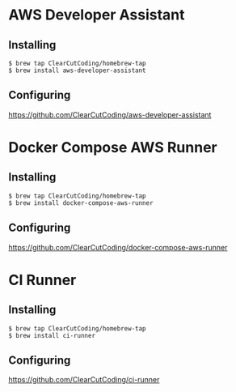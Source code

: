 # AWS Developer Assistant

## Installing

```
$ brew tap ClearCutCoding/homebrew-tap
$ brew install aws-developer-assistant
```

## Configuring

https://github.com/ClearCutCoding/aws-developer-assistant

# Docker Compose AWS Runner

## Installing

```
$ brew tap ClearCutCoding/homebrew-tap
$ brew install docker-compose-aws-runner
```

## Configuring

https://github.com/ClearCutCoding/docker-compose-aws-runner

# CI Runner

## Installing

```
$ brew tap ClearCutCoding/homebrew-tap
$ brew install ci-runner
```

## Configuring

https://github.com/ClearCutCoding/ci-runner
